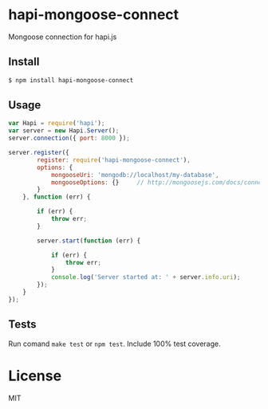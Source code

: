 # hapi-mongoose-connect

Mongoose connection for hapi.js

## Install

```bash
$ npm install hapi-mongoose-connect
```

## Usage

```javascript
var Hapi = require('hapi');
var server = new Hapi.Server();
server.connection({ port: 8000 });

server.register({
		register: require('hapi-mongoose-connect'),
		options: {
			mongooseUri: 'mongodb://localhost/my-database',
			mongooseOptions: {}		// http://mongoosejs.com/docs/connections.html
		}
	}, function (err) {

    	if (err) {
    		throw err;
    	}

    	server.start(function (err) {

    	    if (err) {
    	        throw err;
    	    }
    	    console.log('Server started at: ' + server.info.uri);
    	});
    }
});
```

## Tests
Run comand `make test` or `npm test`. Include 100% test coverage.

# License
MIT
